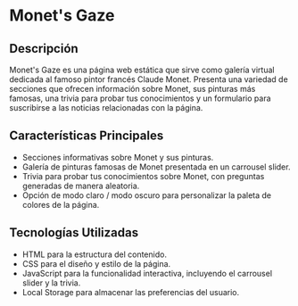 # Monet's Gaze

## Descripción

Monet's Gaze es una página web estática que sirve como galería virtual dedicada al famoso pintor francés Claude Monet. Presenta una variedad de secciones que ofrecen información sobre Monet, sus pinturas más famosas, una trivia para probar tus conocimientos y un formulario para suscribirse a las noticias relacionadas con la página.

## Características Principales

- Secciones informativas sobre Monet y sus pinturas.
- Galería de pinturas famosas de Monet presentada en un carrousel slider.
- Trivia para probar tus conocimientos sobre Monet, con preguntas generadas de manera aleatoria.
- Opción de modo claro / modo oscuro para personalizar la paleta de colores de la página.

## Tecnologías Utilizadas

- HTML para la estructura del contenido.
- CSS para el diseño y estilo de la página.
- JavaScript para la funcionalidad interactiva, incluyendo el carrousel slider y la trivia.
- Local Storage para almacenar las preferencias del usuario.


